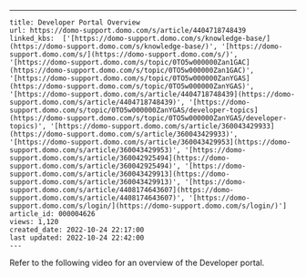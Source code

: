 ---
    title: Developer Portal Overview
    url: https://domo-support.domo.com/s/article/4404718748439
    linked_kbs:  ['[https://domo-support.domo.com/s/knowledge-base/](https://domo-support.domo.com/s/knowledge-base/)', '[https://domo-support.domo.com/s/](https://domo-support.domo.com/s/)', '[https://domo-support.domo.com/s/topic/0TO5w000000Zan1GAC](https://domo-support.domo.com/s/topic/0TO5w000000Zan1GAC)', '[https://domo-support.domo.com/s/topic/0TO5w000000ZanYGAS](https://domo-support.domo.com/s/topic/0TO5w000000ZanYGAS)', '[https://domo-support.domo.com/s/article/4404718748439](https://domo-support.domo.com/s/article/4404718748439)', '[https://domo-support.domo.com/s/topic/0TO5w000000ZanYGAS/developer-topics](https://domo-support.domo.com/s/topic/0TO5w000000ZanYGAS/developer-topics)', '[https://domo-support.domo.com/s/article/360043429933](https://domo-support.domo.com/s/article/360043429933)', '[https://domo-support.domo.com/s/article/360043429953](https://domo-support.domo.com/s/article/360043429953)', '[https://domo-support.domo.com/s/article/360042925494](https://domo-support.domo.com/s/article/360042925494)', '[https://domo-support.domo.com/s/article/360043429913](https://domo-support.domo.com/s/article/360043429913)', '[https://domo-support.domo.com/s/article/4408174643607](https://domo-support.domo.com/s/article/4408174643607)', '[https://domo-support.domo.com/s/login/](https://domo-support.domo.com/s/login/)']
    article_id: 000004626
    views: 1,120
    created_date: 2022-10-24 22:17:00
    last updated: 2022-10-24 22:42:00
    ---



Refer to the following video for an overview of the Developer portal.


